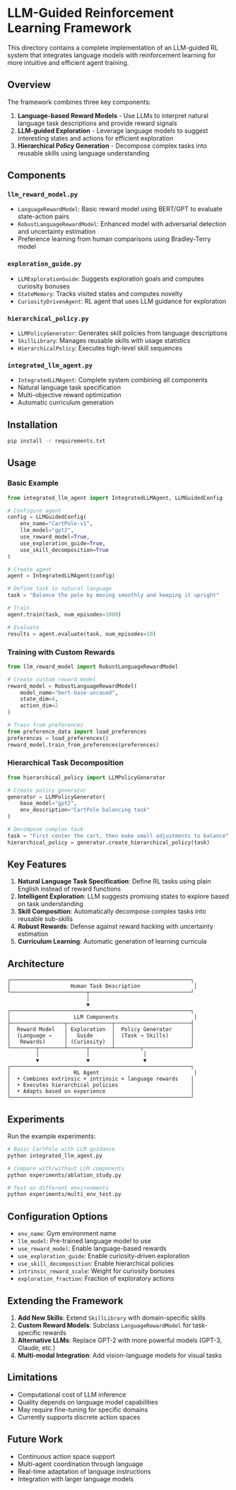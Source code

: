 # LLM-Guided Reinforcement Learning Framework

This directory contains a complete implementation of an LLM-guided RL system that integrates language models with reinforcement learning for more intuitive and efficient agent training.

## Overview

The framework combines three key components:

1. **Language-based Reward Models** - Use LLMs to interpret natural language task descriptions and provide reward signals
2. **LLM-guided Exploration** - Leverage language models to suggest interesting states and actions for efficient exploration  
3. **Hierarchical Policy Generation** - Decompose complex tasks into reusable skills using language understanding

## Components

### `llm_reward_model.py`
- `LanguageRewardModel`: Basic reward model using BERT/GPT to evaluate state-action pairs
- `RobustLanguageRewardModel`: Enhanced model with adversarial detection and uncertainty estimation
- Preference learning from human comparisons using Bradley-Terry model

### `exploration_guide.py`
- `LLMExplorationGuide`: Suggests exploration goals and computes curiosity bonuses
- `StateMemory`: Tracks visited states and computes novelty
- `CuriosityDrivenAgent`: RL agent that uses LLM guidance for exploration

### `hierarchical_policy.py`
- `LLMPolicyGenerator`: Generates skill policies from language descriptions
- `SkillLibrary`: Manages reusable skills with usage statistics
- `HierarchicalPolicy`: Executes high-level skill sequences

### `integrated_llm_agent.py`
- `IntegratedLLMAgent`: Complete system combining all components
- Natural language task specification
- Multi-objective reward optimization
- Automatic curriculum generation

## Installation

```bash
pip install -r requirements.txt
```

## Usage

### Basic Example

```python
from integrated_llm_agent import IntegratedLLMAgent, LLMGuidedConfig

# Configure agent
config = LLMGuidedConfig(
    env_name="CartPole-v1",
    llm_model="gpt2",
    use_reward_model=True,
    use_exploration_guide=True,
    use_skill_decomposition=True
)

# Create agent
agent = IntegratedLLMAgent(config)

# Define task in natural language
task = "Balance the pole by moving smoothly and keeping it upright"

# Train
agent.train(task, num_episodes=1000)

# Evaluate
results = agent.evaluate(task, num_episodes=10)
```

### Training with Custom Rewards

```python
from llm_reward_model import RobustLanguageRewardModel

# Create custom reward model
reward_model = RobustLanguageRewardModel(
    model_name="bert-base-uncased",
    state_dim=4,
    action_dim=2
)

# Train from preferences
from preference_data import load_preferences
preferences = load_preferences()
reward_model.train_from_preferences(preferences)
```

### Hierarchical Task Decomposition

```python
from hierarchical_policy import LLMPolicyGenerator

# Create policy generator
generator = LLMPolicyGenerator(
    base_model="gpt2",
    env_description="CartPole balancing task"
)

# Decompose complex task
task = "First center the cart, then make small adjustments to balance"
hierarchical_policy = generator.create_hierarchical_policy(task)
```

## Key Features

1. **Natural Language Task Specification**: Define RL tasks using plain English instead of reward functions
2. **Intelligent Exploration**: LLM suggests promising states to explore based on task understanding
3. **Skill Composition**: Automatically decompose complex tasks into reusable sub-skills
4. **Robust Rewards**: Defense against reward hacking with uncertainty estimation
5. **Curriculum Learning**: Automatic generation of learning curricula

## Architecture

```
┌─────────────────────────────────────────────────────────┐
│                   Human Task Description                 │
└────────────────────────┬────────────────────────────────┘
                         │
                         ▼
┌─────────────────────────────────────────────────────────┐
│                    LLM Components                        │
├─────────────────┬──────────────┬────────────────────────┤
│  Reward Model   │ Exploration  │  Policy Generator      │
│  (Language →    │   Guide      │  (Task → Skills)       │
│   Rewards)      │ (Curiosity)  │                        │
└────────┬────────┴──────┬───────┴────────┬───────────────┘
         │               │                 │
         ▼               ▼                 ▼
┌─────────────────────────────────────────────────────────┐
│                    RL Agent                              │
│  • Combines extrinsic + intrinsic + language rewards    │
│  • Executes hierarchical policies                       │
│  • Adapts based on experience                           │
└─────────────────────────────────────────────────────────┘
```

## Experiments

Run the example experiments:

```bash
# Basic CartPole with LLM guidance
python integrated_llm_agent.py

# Compare with/without LLM components
python experiments/ablation_study.py

# Test on different environments
python experiments/multi_env_test.py
```

## Configuration Options

- `env_name`: Gym environment name
- `llm_model`: Pre-trained language model to use
- `use_reward_model`: Enable language-based rewards
- `use_exploration_guide`: Enable curiosity-driven exploration
- `use_skill_decomposition`: Enable hierarchical policies
- `intrinsic_reward_scale`: Weight for curiosity bonuses
- `exploration_fraction`: Fraction of exploratory actions

## Extending the Framework

1. **Add New Skills**: Extend `SkillLibrary` with domain-specific skills
2. **Custom Reward Models**: Subclass `LanguageRewardModel` for task-specific rewards
3. **Alternative LLMs**: Replace GPT-2 with more powerful models (GPT-3, Claude, etc.)
4. **Multi-modal Integration**: Add vision-language models for visual tasks

## Limitations

- Computational cost of LLM inference
- Quality depends on language model capabilities
- May require fine-tuning for specific domains
- Currently supports discrete action spaces

## Future Work

- Continuous action space support
- Multi-agent coordination through language
- Real-time adaptation of language instructions
- Integration with larger language models